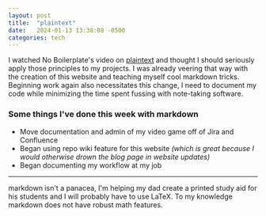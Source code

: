 ```yaml
---
layout: post
title:  "plaintext"
date:   2024-01-13 13:38:08 -0500
categories: tech
---
```

I watched No Boilerplate's video on [plaintext][1] and thought I should seriously apply those principles to my projects. I was already veering that way with the creation of this website and teaching myself cool markdown tricks. Beginning work again also necessitates this change, I need to document my code while minimizing the time spent fussing with note-taking software.

### Some things I've done this week with markdown 
- Move documentation and admin of my video game off of Jira and Confluence
- Began using repo wiki feature for this website *(which is great because I would otherwise drown the blog page in website updates)*
- Began documenting my workflow at my job 
  
---

markdown isn't a panacea, I'm helping my dad create a printed study aid for his students and I will probably have to use LaTeX. To my knowledge markdown does not have robust math features.

[1]:https://www.youtube.com/watch?v=WgV6M1LyfNY